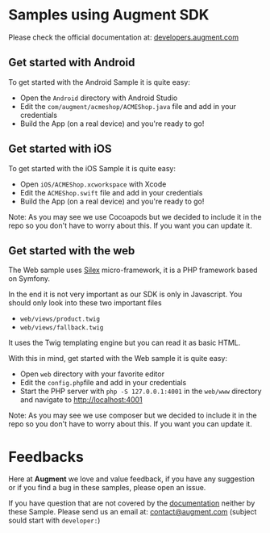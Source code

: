 # Samples using Augment SDK  

Please check the official documentation at: [developers.augment.com](https://developers.augment.com/)

## Get started with Android

To get started with the Android Sample it is quite easy:

 - Open the `Android` directory with Android Studio
 - Edit the `com/augment/acmeshop/ACMEShop.java` file and add in your credentials
 - Build the App (on a real device) and you're ready to go!


## Get started with iOS

To get started with the iOS Sample it is quite easy:

 - Open `iOS/ACMEShop.xcworkspace` with Xcode
 - Edit the `ACMEShop.swift` file and add in your credentials
 - Build the App (on a real device) and you're ready to go!
 
Note: As you may see we use Cocoapods but we decided to include it in the repo so you don't have to worry about this.
If you want you can update it.

## Get started with the web

The Web sample uses [Silex](http://silex.sensiolabs.org) micro-framework, it is a PHP framework based on Symfony.

In the end it is not very important as our SDK is only in Javascript. You should only look into these two important files

- `web/views/product.twig`
- `web/views/fallback.twig`

It uses the Twig templating engine but you can read it as basic HTML.

With this in mind, get started with the Web sample it is quite easy:

 - Open `web` directory with your favorite editor
 - Edit the `config.php`file and add in your credentials
 - Start the PHP server with `php -S 127.0.0.1:4001` in the `web/www` directory and navigate to <u>http://localhost:4001</u>
 
 Note: As you may see we use composer but we decided to include it in the repo so you don't have to worry about this.
If you want you can update it.

# Feedbacks

Here at **Augment** we love and value feedback, if you have any suggestion or if you find a bug in these samples, please open an issue.

If you have question that are not covered by the [documentation](https://augment.github.io) neither by these Sample. Please send us an email at: contact@augment.com (subject sould start with `developer:`)
